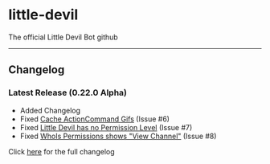 # little-devil
The official Little Devil Bot github

___
## Changelog
### Latest Release (0.22.0 Alpha)
- Added Changelog
- Fixed [Cache ActionCommand Gifs](https://github.com/Panthr75/little-devil/issues/6) (Issue #6)
- Fixed [Little Devil has no Permission Level](https://github.com/Panthr75/little-devil/issues/7) (Issue #7)
- Fixed [WhoIs Permissions shows "View Channel"](https://github.com/Panthr75/little-devil/issues/8) (Issue #8)

Click [here](changelog.md) for the full changelog